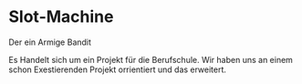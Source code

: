# Slot-Machine
Der ein Armige Bandit 

Es Handelt sich um ein Projekt für die Berufschule. 
Wir haben uns an einem schon Exestierenden Projekt orrientiert und das erweitert. 
